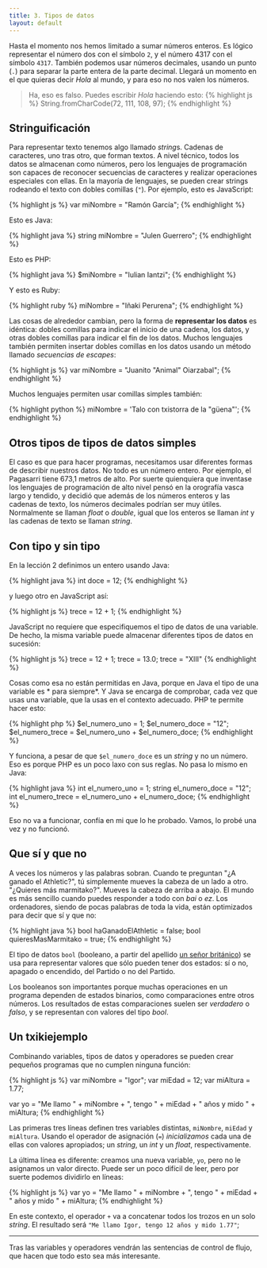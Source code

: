 ```yaml
---
title: 3. Tipos de datos
layout: default
---
```


Hasta el momento nos hemos limitado a sumar números enteros. Es lógico representar
el número dos con el símbolo `2`, y el número 4317 con el símbolo `4317`. También
podemos usar números decimales, usando un punto (`.`) para separar la parte entera de
la parte decimal. Llegará un momento en el que quieras decir *Hola* al mundo, y para eso
no nos valen los números.

> Ha, eso es falso. Puedes escribir *Hola* haciendo esto:
{% highlight js %}
String.fromCharCode(72, 111, 108, 97);
{% endhighlight %}

## Stringuificación

Para representar texto tenemos algo llamado *string*s. Cadenas de caracteres, 
uno tras otro, que forman textos. A nivel técnico, todos los datos se almacenan 
como números, pero los lenguajes de programación son capaces de reconocer secuencias
de caracteres y realizar operaciones especiales con ellas. En la mayoría de lenguajes,
se pueden crear strings rodeando el texto con dobles comillas (`"`). Por ejemplo,
esto es JavaScript:

{% highlight js %}
var miNombre = "Ramón García";
{% endhighlight %}

Esto es Java:

{% highlight java %}
string miNombre = "Julen Guerrero";
{% endhighlight %}

Esto es PHP:

{% highlight java %}
$miNombre = "Iulian Iantzi";
{% endhighlight %}

Y esto es Ruby:

{% highlight ruby %}
miNombre = "Iñaki Perurena";
{% endhighlight %}

Las cosas de alrededor cambian, pero la forma de **representar los datos** es idéntica:
dobles comillas para indicar el inicio de una cadena, los datos, y otras dobles comillas para
indicar el fin de los datos. Muchos lenguajes también permiten insertar dobles comillas
en los datos usando un método llamado *secuencias de escapes*:

{% highlight js %}
var miNombre = "Juanito \"Animal\" Oiarzabal";
{% endhighlight %}

Muchos lenguajes permiten usar comillas simples también:

{% highlight python %}
miNombre = 'Talo con txistorra de la "güena"';
{% endhighlight %}

## Otros tipos de tipos de datos simples

El caso es que para hacer programas, necesitamos usar diferentes formas de
describir nuestros datos. No todo es un número entero. Por ejemplo, el Pagasarri tiene 673,1 metros
de alto. Por suerte quienquiera que inventase los lenguajes de programación de alto nivel pensó en
la orografía vasca largo y tendido, y decidió que además de los números enteros y las cadenas de texto,
los números decimales podrían ser muy útiles. Normalmente se llaman *float* o *double*, igual que los
enteros se llaman *int* y las cadenas de texto se llaman *string*.

## Con tipo y sin tipo

En la lección 2 definimos un entero usando Java:

{% highlight java %}
int doce = 12;
{% endhighlight %}

y luego otro en JavaScript así:

{% highlight js %}
trece = 12 + 1;
{% endhighlight %}

JavaScript no requiere que especifiquemos el tipo de datos de una variable. De hecho, la misma variable
puede almacenar diferentes tipos de datos en sucesión:

{% highlight js %}
trece = 12 + 1;
trece = 13.0;
trece = "XIII"
{% endhighlight %}

Cosas como esa no están permitidas en Java, porque en Java el tipo de una variable es * para siempre*. Y Java se encarga
de comprobar, cada vez que usas una variable, que la usas en el contexto adecuado. PHP te permite hacer esto:

{% highlight php %}
$el_numero_uno = 1;
$el_numero_doce = "12";
$el_numero_trece = $el_numero_uno + $el_numero_doce;
{% endhighlight %}

Y funciona, a pesar de que `$el_numero_doce` es un *string* y no un número. Eso es porque PHP es un poco
laxo con sus reglas. No pasa lo mismo en Java:

{% highlight java %}
int el_numero_uno = 1;
string el_numero_doce = "12";
int el_numero_trece = el_numero_uno + el_numero_doce;
{% endhighlight %}

Eso no va a funcionar, confía en mi que lo he probado. Vamos, lo probé una vez y no funcionó.

## Que sí y que no

A veces los números y las palabras sobran. Cuando te preguntan "¿A ganado el Athletic?", tú simplemente
mueves la cabeza de un lado a otro. "¿Quieres más marmitako?". Mueves la cabeza de arriba a abajo. El
mundo es más sencillo cuando puedes responder a todo con *bai* o *ez*. Los ordenadores, siendo de pocas
palabras de toda la vida, están optimizados para decir que sí y que no:

{% highlight java %}
bool haGanadoElAthletic = false;
bool quieresMasMarmitako = true;
{% endhighlight %}

El tipo de datos `bool` (booleano, a partir del apellido [un señor británico](http://es.wikipedia.org/wiki/George_Boole "George Boole")) se usa para representar valores que sólo pueden tener dos estados: sí o no, apagado o
encendido, del Partido o no del Partido.

Los booleanos son importantes porque muchas operaciones en un programa dependen
de estados binarios, como comparaciones entre otros números. Los resultados de estas comparaciones suelen ser *verdadero* o *falso*, y se representan con valores del tipo *bool*.

## Un txikiejemplo

Combinando variables, tipos de datos y operadores se pueden crear pequeños programas
que no cumplen ninguna función:

{% highlight js %}
var miNombre = "Igor";
var miEdad = 12;
var miAltura = 1.77;

var yo = "Me llamo " + miNombre + ", tengo " + miEdad + " años y mido " + miAltura;
{% endhighlight %}

Las primeras tres líneas definen tres variables distintas, `miNombre`, `miEdad` y `miAltura`. 
Usando el operador de asignación (`=`) *inicializamos* cada una de ellas con
valores apropiados; un *string*, un *int* y un *float*, respectivamente.

La última línea es diferente: creamos una nueva variable, `yo`, pero no le asignamos un valor directo. Puede ser un poco difícil de leer, pero por suerte podemos dividirlo en líneas:

{% highlight js %}
var yo = "Me llamo " 
       + miNombre 
       + ", tengo " 
       + miEdad 
       + " años y mido " 
       + miAltura;
{% endhighlight %}

En este contexto, el operador `+` va a concatenar todos los trozos en un 
solo *string*. El resultado será `"Me llamo Igor, tengo 12 años y mido 1.77"`;

---

Tras las variables y operadores vendrán las sentencias de control de flujo,
que hacen que todo esto sea más interesante.

<!--
## Palabras clave

Todos los lenguajes de programación<sup>1</sup> tienen algo llamado *palabras clave*. Son palabras
que significan algo especial para el lenguaje. Por ejemplo, cuando JavaScript ve la palabra clave
`function`, se prepara para leer la definición de un sub-programa. Cada lenguaje tiene diferentes
palabras clave

> <sup>1</sup>: Esto no es cierto. Por ejemplo Lisp no tiene palabras clave. Lisp es *raro*.
-->